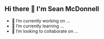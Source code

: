## Hi there 👋 I'm Sean McDonnell
- 🔭 I’m currently working on ...
- 🌱 I’m currently learning ...
- 👯 I’m looking to collaborate on ...
<!--
**McDonnellSean/McDonnellSean** is a ✨ _special_ ✨ repository because its `README.md` (this file) appears on your GitHub profile.

Here are some ideas to get you started:

- 🔭 I’m currently working on ...
- 🌱 I’m currently learning ...
- 👯 I’m looking to collaborate on ...
- 🤔 I’m looking for help with ...
- 💬 Ask me about ...
- 📫 How to reach me: ...
- 😄 Pronouns: ...
- ⚡ Fun fact: ...
-->
